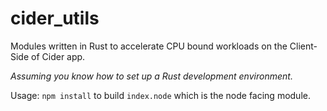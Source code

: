 # cider_utils
Modules written in Rust to accelerate CPU bound workloads on the Client-Side of Cider app.

*Assuming you know how to set up a Rust development environment.*

Usage:
`npm install` to build `index.node` which is the node facing module.
